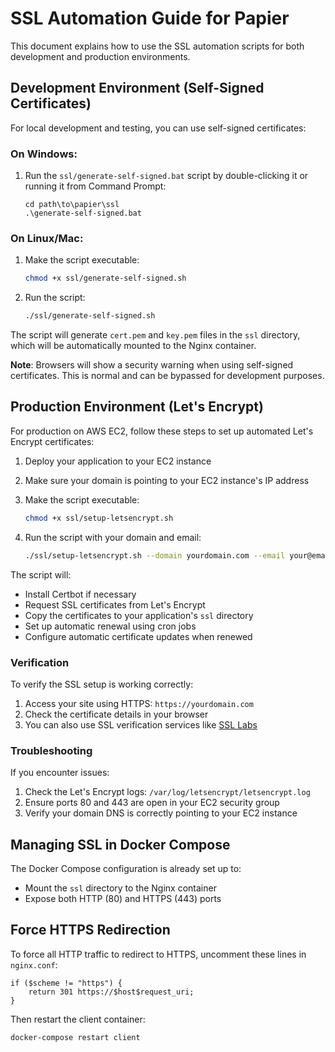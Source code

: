 # SSL Automation Guide for Papier

This document explains how to use the SSL automation scripts for both development and production environments.

## Development Environment (Self-Signed Certificates)

For local development and testing, you can use self-signed certificates:

### On Windows:
1. Run the `ssl/generate-self-signed.bat` script by double-clicking it or running it from Command Prompt:
   ```
   cd path\to\papier\ssl
   .\generate-self-signed.bat
   ```

### On Linux/Mac:
1. Make the script executable:
   ```bash
   chmod +x ssl/generate-self-signed.sh
   ```

2. Run the script:
   ```bash
   ./ssl/generate-self-signed.sh
   ```

The script will generate `cert.pem` and `key.pem` files in the `ssl` directory, which will be automatically mounted to the Nginx container.

**Note**: Browsers will show a security warning when using self-signed certificates. This is normal and can be bypassed for development purposes.

## Production Environment (Let's Encrypt)

For production on AWS EC2, follow these steps to set up automated Let's Encrypt certificates:

1. Deploy your application to your EC2 instance
2. Make sure your domain is pointing to your EC2 instance's IP address
3. Make the script executable:
   ```bash
   chmod +x ssl/setup-letsencrypt.sh
   ```

4. Run the script with your domain and email:
   ```bash
   ./ssl/setup-letsencrypt.sh --domain yourdomain.com --email your@email.com
   ```

The script will:
- Install Certbot if necessary
- Request SSL certificates from Let's Encrypt
- Copy the certificates to your application's `ssl` directory
- Set up automatic renewal using cron jobs
- Configure automatic certificate updates when renewed

### Verification

To verify the SSL setup is working correctly:
1. Access your site using HTTPS: `https://yourdomain.com`
2. Check the certificate details in your browser
3. You can also use SSL verification services like [SSL Labs](https://www.ssllabs.com/ssltest/)

### Troubleshooting

If you encounter issues:
1. Check the Let's Encrypt logs: `/var/log/letsencrypt/letsencrypt.log`
2. Ensure ports 80 and 443 are open in your EC2 security group
3. Verify your domain DNS is correctly pointing to your EC2 instance

## Managing SSL in Docker Compose

The Docker Compose configuration is already set up to:
- Mount the `ssl` directory to the Nginx container
- Expose both HTTP (80) and HTTPS (443) ports

## Force HTTPS Redirection

To force all HTTP traffic to redirect to HTTPS, uncomment these lines in `nginx.conf`:
```nginx
if ($scheme != "https") {
    return 301 https://$host$request_uri;
}
```

Then restart the client container:
```bash
docker-compose restart client
```